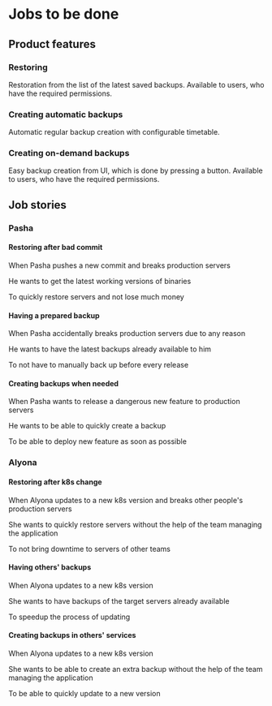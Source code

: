 # Jobs to be done

## Product features

### Restoring

Restoration from the list of the latest saved backups. Available to users, who have the required permissions.

### Creating automatic backups

Automatic regular backup creation with configurable timetable.

### Creating on-demand backups

Easy backup creation from UI, which is done by pressing a button. Available to users, who have the required permissions.

## Job stories

### Pasha

#### Restoring after bad commit

When Pasha pushes a new commit and breaks production servers

He wants to get the latest working versions of binaries

To quickly restore servers and not lose much money

#### Having a prepared backup

When Pasha accidentally breaks production servers due to any reason

He wants to have the latest backups already available to him

To not have to manually back up before every release

#### Creating backups when needed

When Pasha wants to release a dangerous new feature to production servers

He wants to be able to quickly create a backup

To be able to deploy new feature as soon as possible

### Alyona

#### Restoring after k8s change

When Alyona updates to a new k8s version and breaks other people's production servers

She wants to quickly restore servers without the help of the team managing the application

To not bring downtime to servers of other teams

#### Having others' backups

When Alyona updates to a new k8s version

She wants to have backups of the target servers already available

To speedup the process of updating

#### Creating backups in others' services

When Alyona updates to a new k8s version

She wants to be able to create an extra backup without the help of the team managing the application

To be able to quickly update to a new version
